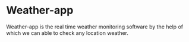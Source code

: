 # Weather-app
Weather-app is the real time weather monitoring software by the help of which we can able to check any location weather. 
